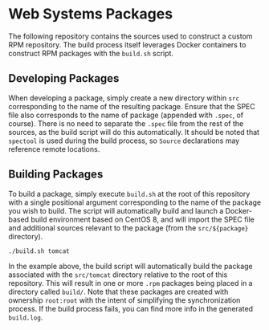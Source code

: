 # Web Systems Packages

The following repository contains the sources used to construct a custom RPM
repository. The build process itself leverages Docker containers to construct
RPM packages with the `build.sh` script.

## Developing Packages

When developing a package, simply create a new directory within `src`
corresponding to the name of the resulting package. Ensure that the SPEC file
also corresponds to the name of package (appended with `.spec`, of course).
There is no need to separate the `.spec` file from the rest of the sources, as
the build script will do this automatically. It should be noted that `spectool`
is used during the build process, so `Source` declarations may reference remote
locations.

## Building Packages

To build a package, simply execute `build.sh` at the root of this repository
with a single positional argument corresponding to the name of the package you
wish to build. The script will automatically build and launch a Docker-based
build environment based on CentOS 8, and will import the SPEC file and
additional sources relevant to the package (from the `src/${package}`
directory).

``` bash
./build.sh tomcat
```

In the example above, the build script will automatically build the package
associated with the `src/tomcat` directory relative to the root of this
repository. This will result in one or more `.rpm` packages being placed in a
directory called `build/`. Note that these packages are created with ownership
`root:root` with the intent of simplifying the synchronization process. If the
build process fails, you can find more info in the generated `build.log`.
